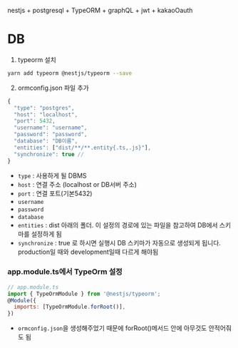 nestjs + postgresql + TypeORM + graphQL + jwt + kakaoOauth

# DB

1. typeorm 설치

```sh
yarn add typeorm @nestjs/typeorm --save
```

2. ormconfig.json 파일 추가

```js
{
  "type": "postgres",
  "host": "localhost",
  "port": 5432,
  "username": "username",
  "password": "password",
  "database": "DB이름",
  "entities": ["dist/**/**.entity{.ts,.js}"],
  "synchronize": true //
}
```

- `type` : 사용하게 될 DBMS
- `host` : 연결 주소 (localhost or DB서버 주소)
- `port` : 연결 포트(기본5432)
- `username`
- `password`
- `database`
- `entities` : dist 아래의 폴더. 이 설정의 경로에 있는 파일을 참고하여 DB에서 스키마를 설정하게 됨
- `synchronize` : true 로 하시면 실행시 DB 스키마가 자동으로 생성되게 됩니다. production일 때와 development일때 다르게 해야됨

### app.module.ts에서 TypeOrm 설정

```js
// app.module.ts
import { TypeOrmModule } from '@nestjs/typeorm';
@Module({
  imports: [TypeOrmModule.forRoot()],
})
```

- `ormconfig.json`을 생성해주었기 때문에 forRoot()메서드 안에 아무것도 안적어줘도 됨

